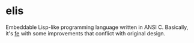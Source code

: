 # elis
Embeddable Lisp-like programming language written in ANSI C.
Basically, it's [fe](https://github.com/rxi/fe) with some improvements that conflict with original design.
